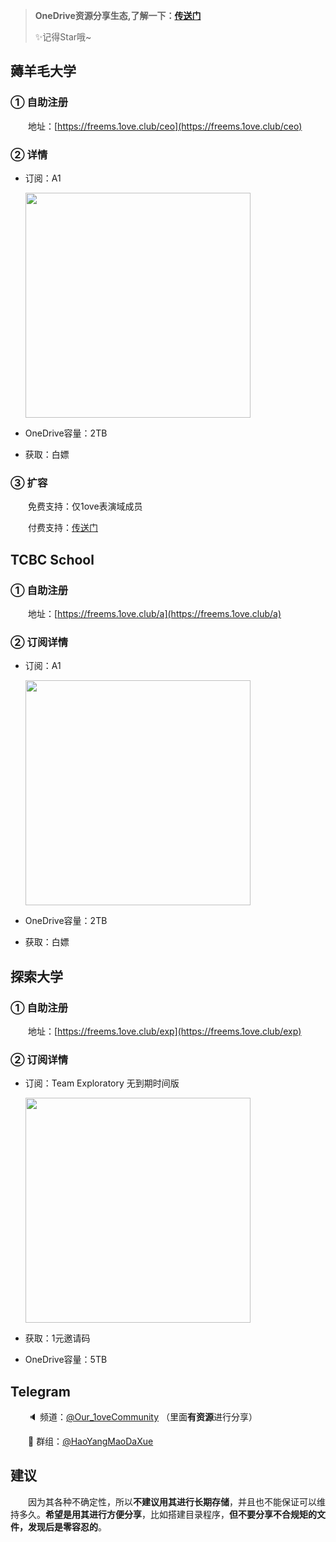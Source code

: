 >  **OneDrive资源分享生态,了解一下：[传送门](https://1ove.club/1oveCommunity.html)**
>
>  
>
>  ✨记得Star哦~

## 薅羊毛大学

### ① 自助注册

&emsp;&emsp;地址：[https://freems.1ove.club/ceo](https://freems.1ove.club/ceo)

### ② 详情

* 订阅：A1

  <img src="https://cdn.jsdelivr.net/gh/qiantigers/p000i000c/PicGo/1588486277071a675b9243c1ddebb.jpg" width=360 />

* OneDrive容量：2TB

* 获取：白嫖



### ③ 扩容

&emsp;&emsp;免费支持：仅1ove表演域成员

&emsp;&emsp;付费支持：[传送门](https://shop.1ove.club/buy/7)

## TCBC School

### ① 自助注册

&emsp;&emsp;地址：[https://freems.1ove.club/a](https://freems.1ove.club/a)

### ② 订阅详情

* 订阅：A1

  <img src="https://p.pstatp.com/origin/pgc-image/c573b471a7d042459fca46ee29d5b3f4" width=360 />

* OneDrive容量：2TB

* 获取：白嫖



## 探索大学

### ① 自助注册

&emsp;&emsp;地址：[https://freems.1ove.club/exp](https://freems.1ove.club/exp)

### ② 订阅详情

* 订阅：Team Exploratory 无到期时间版

  <img src="https://p.pstatp.com/origin/pgc-image/a69ec05fc1db4711a3cf78f44301413c" width=360 />

* 获取：1元邀请码

* OneDrive容量：5TB

## Telegram

&emsp;&emsp;🔈 频道：[@Our_1oveCommunity](https://t.me/Our_1oveCommunity) （里面**有资源**进行分享）

&emsp;&emsp;💬 群组：[@HaoYangMaoDaXue](https://t.me/HaoYangMaoDaXue)

## 建议

&emsp;&emsp;因为其各种不确定性，所以**不建议用其进行长期存储**，并且也不能保证可以维持多久。**希望是用其进行方便分享**，比如搭建目录程序，**但不要分享不合规矩的文件，发现后是零容忍的**。
